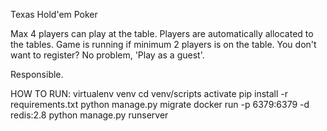 Texas Hold'em Poker

Max 4 players can play at the table.
Players are automatically allocated to the tables.
Game is running if minimum 2 players is on the table.
You don't want to register? No problem, 'Play as a guest'.

Responsible.

HOW TO RUN:
virtualenv venv
cd venv/scripts
activate
pip install -r requirements.txt
python manage.py migrate
docker run -p 6379:6379 -d redis:2.8
python manage.py runserver